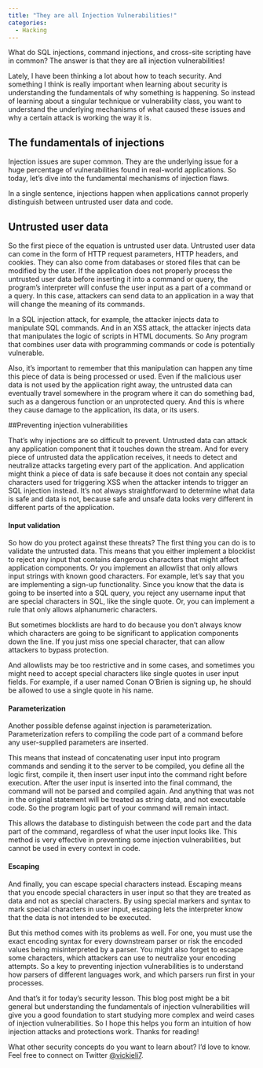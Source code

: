 ```yaml
---
title: "They are all Injection Vulnerabilities!"
categories:
  - Hacking
---
```


What do SQL injections, command injections, and cross-site scripting have in common? The answer is that they are all injection vulnerabilities!

Lately, I have been thinking a lot about how to teach security. And something I think is really important when learning about security is understanding the fundamentals of why something is happening. So instead of learning about a singular technique or vulnerability class, you want to understand the underlying mechanisms of what caused these issues and why a certain attack is working the way it is.


## The fundamentals of injections

Injection issues are super common. They are the underlying issue for a huge percentage of vulnerabilities found in real-world applications. So today, let’s dive into the fundamental mechanisms of injection flaws.

In a single sentence, injections happen when applications cannot properly distinguish between untrusted user data and code.

## Untrusted user data

So the first piece of the equation is untrusted user data. Untrusted user data can come in the form of HTTP request parameters, HTTP headers, and cookies. They can also come from databases or stored files that can be modified by the user. If the application does not properly process the untrusted user data before inserting it into a command or query, the program’s interpreter will confuse the user input as a part of a command or a query. In this case, attackers can send data to an application in a way that will change the meaning of its commands.

In a SQL injection attack, for example, the attacker injects data to manipulate SQL commands. And in an XSS attack, the attacker injects data that manipulates the logic of scripts in HTML documents. So Any program that combines user data with programming commands or code is potentially vulnerable.

Also, it’s important to remember that this manipulation can happen any time this piece of data is being processed or used. Even if the malicious user data is not used by the application right away, the untrusted data can eventually travel somewhere in the program where it can do something bad, such as a dangerous function or an unprotected query. And this is where they cause damage to the application, its data, or its users.

##Preventing injection vulnerabilities

That’s why injections are so difficult to prevent. Untrusted data can attack any application component that it touches down the stream. And for every piece of untrusted data the application receives, it needs to detect and neutralize attacks targeting every part of the application. And application might think a piece of data is safe because it does not contain any special characters used for triggering XSS when the attacker intends to trigger an SQL injection instead. It’s not always straightforward to determine what data is safe and data is not, because safe and unsafe data looks very different in different parts of the application.

#### Input validation

So how do you protect against these threats? The first thing you can do is to validate the untrusted data. This means that you either implement a blocklist to reject any input that contains dangerous characters that might affect application components. Or you implement an allowlist that only allows input strings with known good characters. For example, let’s say that you are implementing a sign-up functionality. Since you know that the data is going to be inserted into a SQL query, you reject any username input that are special characters in SQL, like the single quote. Or, you can implement a rule that only allows alphanumeric characters.

But sometimes blocklists are hard to do because you don’t always know which characters are going to be significant to application components down the line. If you just miss one special character, that can allow attackers to bypass protection.

And allowlists may be too restrictive and in some cases, and sometimes you might need to accept special characters like single quotes in user input fields. For example, if a user named Conan O’Brien is signing up, he should be allowed to use a single quote in his name.

#### Parameterization

Another possible defense against injection is parameterization. Parameterization refers to compiling the code part of a command before any user-supplied parameters are inserted.

This means that instead of concatenating user input into program commands and sending it to the server to be compiled, you define all the logic first, compile it, then insert user input into the command right before execution. After the user input is inserted into the final command, the command will not be parsed and compiled again. And anything that was not in the original statement will be treated as string data, and not executable code. So the program logic part of your command will remain intact.

This allows the database to distinguish between the code part and the data part of the command, regardless of what the user input looks like. This method is very effective in preventing some injection vulnerabilities, but cannot be used in every context in code.

#### Escaping

And finally, you can escape special characters instead. Escaping means that you encode special characters in user input so that they are treated as data and not as special characters. By using special markers and syntax to mark special characters in user input, escaping lets the interpreter know that the data is not intended to be executed.

But this method comes with its problems as well. For one, you must use the exact encoding syntax for every downstream parser or risk the encoded values being misinterpreted by a parser. You might also forget to escape some characters, which attackers can use to neutralize your encoding attempts. So a key to preventing injection vulnerabilities is to understand how parsers of different languages work, and which parsers run first in your processes.

And that’s it for today’s security lesson. This blog post might be a bit general but understanding the fundamentals of injection vulnerabilities will give you a good foundation to start studying more complex and weird cases of injection vulnerabilities. So I hope this helps you form an intuition of how injection attacks and protections work. Thanks for reading!

What other security concepts do you want to learn about? I’d love to know. Feel free to connect on Twitter [@vickieli7](https://twitter.com/vickieli7).